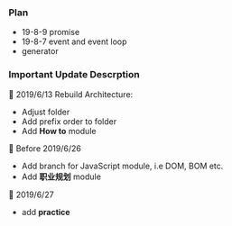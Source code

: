 ### Plan
* 19-8-9 promise
* 19-8-7 event and event loop
* generator

### Important Update Descrption
:basketball: 2019/6/13 Rebuild Architecture:
  * Adjust folder
  * Add prefix order to folder
  * Add **How to** module

:basketball: Before 2019/6/26
  * Add branch for JavaScript module, i.e DOM, BOM etc.
  * Add **职业规划** module

:basketball: 2019/6/27
  * add **practice**

